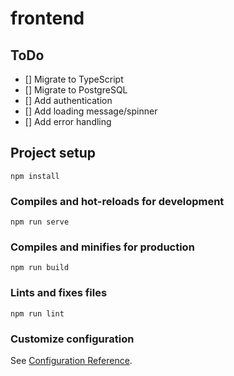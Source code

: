 # frontend

## ToDo
- [] Migrate to TypeScript
- [] Migrate to PostgreSQL
- [] Add authentication
- [] Add loading message/spinner
- [] Add error handling

## Project setup
```
npm install
```

### Compiles and hot-reloads for development
```
npm run serve
```

### Compiles and minifies for production
```
npm run build
```

### Lints and fixes files
```
npm run lint
```

### Customize configuration
See [Configuration Reference](https://cli.vuejs.org/config/).
